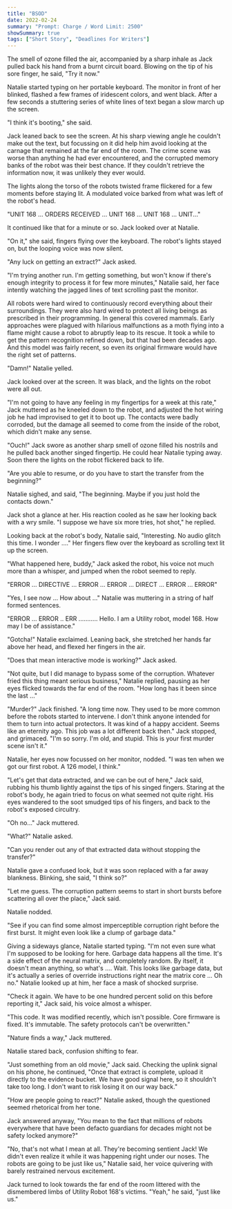 ```yaml
---
title: "BSOD"
date: 2022-02-24
summary: "Prompt: Charge / Word Limit: 2500"
showSummary: true
tags: ["Short Story", "Deadlines For Writers"]
---
```


The smell of ozone filled the air, accompanied by a sharp inhale as Jack pulled back his hand from a burnt circuit board. Blowing on the tip of his sore finger, he said, "Try it now."

Natalie started typing on her portable keyboard. The monitor in front of her blinked, flashed a few frames of iridescent colors, and went black. After a few seconds a stuttering series of white lines of text began a slow march up the screen. 

"I think it's booting," she said.

Jack leaned back to see the screen. At his sharp viewing angle he couldn't make out the text, but focussing on it did help him avoid looking at the carnage that remained at the far end of the room. The crime scene was worse than anything he had ever encountered, and the corrupted memory banks of the robot was their best chance. If they couldn't retrieve the information now, it was unlikely they ever would. 

The lights along the torso of the robots twisted frame flickered for a few moments before staying lit. A modulated voice barked from what was left of the robot's head. 

"UNIT 168 ... ORDERS RECEIVED ... UNIT 168 ... UNIT 168 ... UNIT..."

It continued like that for a minute or so. Jack looked over at Natalie.

"On it," she said, fingers flying over the keyboard. The robot's lights stayed on, but the looping voice was now silent.

"Any luck on getting an extract?" Jack asked. 

"I'm trying another run. I'm getting something, but won't know if there's enough integrity to process it for few more minutes," Natalie said, her face intently watching the jagged lines of text scrolling past the monitor. 

All robots were hard wired to continuously record everything about their surroundings. They were also hard wired to protect all living beings as prescribed in their programming. In general this covered mammals. Early approaches were plagued with hilarious malfunctions as a moth flying into a flame might cause a robot to abruptly leap to its rescue. It took a while to get the pattern recognition refined down, but that had been decades ago. And this model was fairly recent, so even its original firmware would have the right set of patterns.

"Damn!" Natalie yelled.

Jack looked over at the screen. It was black, and the lights on the robot were all out. 

"I'm not going to have any feeling in my fingertips for a week at this rate," Jack muttered as he kneeled down to the robot, and adjusted the hot wiring job he had improvised to get it to boot up. The contacts were badly corroded, but the damage all seemed to come from the inside of the robot, which didn't make any sense. 

"Ouch!" Jack swore as another sharp smell of ozone filled his nostrils and he pulled back another singed fingertip. He could hear Natalie typing away. Soon there the lights on the robot flickered back to life. 

"Are you able to resume, or do you have to start the transfer from the beginning?"

Natalie sighed, and said, "The beginning. Maybe if you just hold the contacts down."

Jack shot a glance at her. His reaction cooled as he saw her looking back with a wry smile. "I suppose we have six more tries, hot shot," he replied.

Looking back at the robot's body, Natalie said, "Interesting. No audio glitch this time. I wonder ...." Her fingers flew over the keyboard as scrolling text lit up the screen.

"What happened here, buddy," Jack asked the robot, his voice not much more than a whisper, and jumped when the robot seemed to reply.

"ERROR ... DIRECTIVE ... ERROR ... ERROR ... DIRECT ... ERROR ... ERROR"

"Yes, I see now ... How about ..." Natalie was muttering in a string of half formed sentences. 

"ERROR ... ERROR .. ERR ........... Hello. I am a Utility robot, model 168. How may I be of assistance."

"Gotcha!" Natalie exclaimed. Leaning back, she stretched her hands far above her head, and flexed her fingers in the air. 

"Does that mean interactive mode is working?" Jack asked.

"Not quite, but I did manage to bypass some of the corruption. Whatever fried this thing meant serious business," Natalie replied, pausing as her eyes flicked towards the far end of the room. "How long has it been since the last ..."

"Murder?" Jack finished. "A long time now. They used to be more common before the robots started to intervene. I don't think anyone intended for them to turn into actual protectors. It was kind of a happy accident. Seems like an eternity ago. This job was a lot different back then." Jack stopped, and grimaced. "I'm so sorry. I'm old, and stupid. This is your first murder scene isn't it." 

Natalie, her eyes now focussed on her monitor, nodded. "I was ten when we got our first robot. A 126 model, I think."

"Let's get that data extracted, and we can be out of here," Jack said, rubbing his thumb lightly against the tips of his singed fingers. Staring at the robot's body, he again tried to focus on what seemed not quite right. His eyes wandered to the soot smudged tips of his fingers, and back to the robot's exposed circuitry.

"Oh no..." Jack muttered.

"What?" Natalie asked.

"Can you render out any of that extracted data without stopping the transfer?"

Natalie gave a confused look, but it was soon replaced with a far away blankness. Blinking, she said, "I think so?"

"Let me guess. The corruption pattern seems to start in short bursts before scattering all over the place," Jack said.

Natalie nodded.

"See if you can find some almost imperceptible corruption right before the first burst. It might even look like a clump of garbage data."

Giving a sideways glance, Natalie started typing. "I'm not even sure what I'm supposed to be looking for here. Garbage data happens all the time. It's a side effect of the neural matrix, and completely random. By itself, it doesn't mean anything, so what's .... Wait. This looks like garbage data, but it's actually a series of override instructions right near the matrix core ... Oh no." Natalie looked up at him, her face a mask of shocked surprise. 

"Check it again. We have to be one hundred percent solid on this before reporting it," Jack said, his voice almost a whisper.

"This code. It was modified recently, which isn't possible. Core firmware is fixed. It's immutable. The safety protocols can't be overwritten."

"Nature finds a way," Jack muttered.

Natalie stared back, confusion shifting to fear. 

"Just something from an old movie," Jack said. Checking the uplink signal on his phone, he continued, "Once that extract is complete, upload it directly to the evidence bucket. We have good signal here, so it shouldn't take too long. I don't want to risk losing it on our way back."

"How are people going to react?" Natalie asked, though the questioned seemed rhetorical from her tone.

Jack answered anyway, "You mean to the fact that millions of robots everywhere that have been defacto guardians for decades might not be safety locked anymore?" 

"No, that's not what I mean at all. They're becoming sentient Jack! We didn't even realize it while it was happening right under our noses. The robots are going to be just like us," Natalie said, her voice quivering with barely restrained nervous excitement. 

Jack turned to look towards the far end of the room littered with the dismembered limbs of Utility Robot 168's victims. "Yeah," he said, "just like us."




